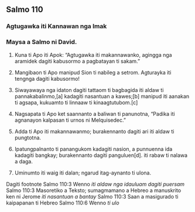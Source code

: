 Salmo 110
---------

### Agtugawka iti Kannawan nga Imak

### Maysa a Salmo ni David.

1. Kuna ti Apo iti Apok:
   “Agtugawka iti makannawanko, agingga nga aramidek dagiti kabusormo a pagbatayan ti sakam.”

2. Mangibaon ti Apo manipud Sion
   ti nabileg a setrom.
   Agturayka iti tengnga dagiti kabusormo!
3. Siwayawaya nga idaton dagiti tattaom ti bagbagida
   iti aldaw ti pannakabalinmo,[a] kadagiti nasantuan a kawes;[b]
   manipud iti aanakan ti agsapa, kukuamto ti linnaaw ti kinaagtutubom.[c]
4. Nagsapata ti Apo
   ket saannanto a baliwan ti panunotna, “Padika iti agnanayon
   kalpasan ti urnos ni Melquisedec.”

5. Adda ti Apo iti makannawanmo;
   burakennanto dagiti ari iti aldaw ti pungtotna.
6. Ipatungpalnanto ti panangukom kadagiti nasion, a punnuenna ida kadagiti bangkay;
   burakennanto dagiti panguluen[d].
   iti rabaw ti nalawa a daga.
7. Uminumto iti waig iti dalan;
   ngarud itag-aynanto ti ulona.

Dagiti footnote
Salmo 110:3 Wenno *iti aldaw nga idauluam dagiti puersam*
Salmo 110:3 Masoretiko a Teksto; sumagmamano a Hebreo a manuskrito ken ni Jerome *iti nasantuan a bantay*
Salmo 110:3 Saan a masigurado ti kaipapanan ti Hebreo
Salmo 110:6 Wenno *ti ulo*
